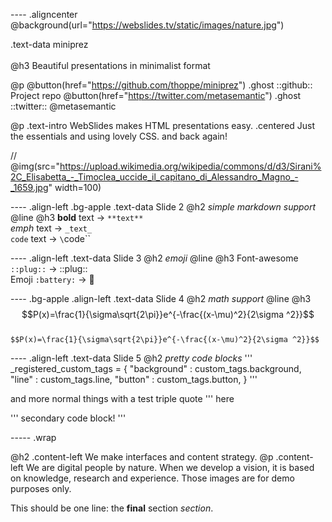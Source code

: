 ---- .aligncenter   
@background(url="https://webslides.tv/static/images/nature.jpg")

.text-data miniprez <br>
<br>
@h3 Beautiful presentations in minimalist format <br>

@p 
 @button(href="https://github.com/thoppe/miniprez") .ghost ::github:: Project repo
 @button(href="https://twitter.com/metasemantic") .ghost ::twitter:: @metasemantic

@p .text-intro 
  WebSlides makes HTML presentations easy.
  .centered
    Just the essentials and using lovely CSS.
    and back again!

// @img(src="https://upload.wikimedia.org/wikipedia/commons/d/d3/Sirani%2C_Elisabetta_-_Timoclea_uccide_il_capitano_di_Alessandro_Magno_-_1659.jpg" width=100)
  
---- .align-left .bg-apple
.text-data Slide 2
@h2 _simple markdown support_
@line
@h3
  **bold** text -> `**text**` <br>
  _emph_ text -> `_text_` <br>
  `code` text -> `\`code\`` 

---- .align-left
.text-data Slide 3
@h2 _emoji_
@line
@h3
  Font-awesome  `::plug::` -> ::plug:: <br>
  Emoji  `:battery:` -> :battery:

---- .bg-apple .align-left
.text-data Slide 4
@h2 _math support_
@line
@h3
  $$P(x)=\frac{1}{\sigma\sqrt{2\pi}}e^{-\frac{(x-\mu)^2}{2\sigma ^2}}$$
<br>
`$$P(x)=\frac{1}{\sigma\sqrt{2\pi}}e^{-\frac{(x-\mu)^2}{2\sigma ^2}}$$`

---- .align-left
.text-data Slide 5
@h2 _pretty code blocks_
'''
_registered_custom_tags = {
    "background" : custom_tags.background,
    "line" : custom_tags.line,
    "button" : custom_tags.button,
}
'''

and more normal things with a test triple quote ''' here

'''
secondary code block!
'''

----- .wrap

@h2 .content-left We make interfaces and content strategy.
@p .content-left We are digital people by nature. When we develop a vision, it is based on knowledge, research and experience. Those images are for demo purposes only.

This should be one line: the **final** section _section_.
